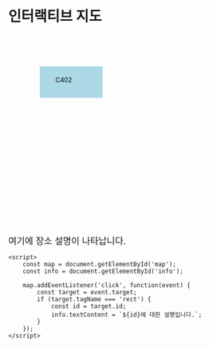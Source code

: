 <!DOCTYPE html>
<html lang="ko">
<head>
    <meta charset="UTF-8">
    <meta name="viewport" content="width=device-width, initial-scale=1.0">
    <title>인터랙티브 지도</title>
    <style>
        .map-container {
            position: relative;
            width: 100%;
            max-width: 800px;
            margin: auto;
        }
        .popup {
            position: absolute;
            background-color: white;
            border: 1px solid black;
            padding: 10px;
            display: none;
        }
        .info {
            margin-top: 20px;
            font-size: 18px;
        }
    </style>
</head>
<body>
    <h1>인터랙티브 지도</h1>
    <div class="map-container">
        <svg id="map" xmlns="http://www.w3.org/2000/svg" viewBox="0 0 800 600">
            <!-- SVG 내용 -->
            <rect x="100" y="100" width="200" height="100" fill="lightblue" id="C402"/>
            <text x="150" y="150" font-size="20">C402</text>
            <!-- 다른 구역들도 추가 -->
        </svg>
    </div>
    <div id="info" class="info">여기에 장소 설명이 나타납니다.</div>

    <script>
        const map = document.getElementById('map');
        const info = document.getElementById('info');

        map.addEventListener('click', function(event) {
            const target = event.target;
            if (target.tagName === 'rect') {
                const id = target.id;
                info.textContent = `${id}에 대한 설명입니다.`;
            }
        });
    </script>
</body>
</html>
